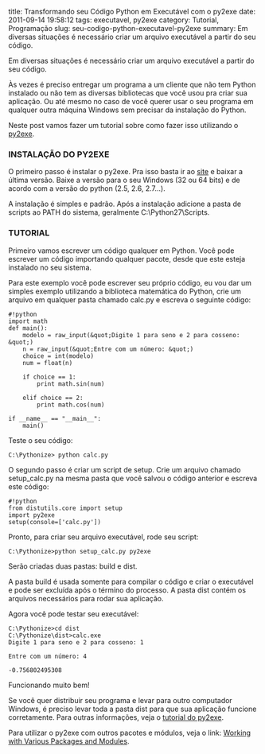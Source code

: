 title: Transformando seu Código Python em Executável com o py2exe
date: 2011-09-14 19:58:12
tags: executavel, py2exe
category: Tutorial, Programação
slug: seu-codigo-python-executavel-py2exe
summary: Em diversas situações é necessário criar um arquivo executável a partir do seu código. 

Em diversas situa&ccedil;&otilde;es &eacute; necess&aacute;rio criar um arquivo execut&aacute;vel a partir do seu c&oacute;digo. 

&Agrave;s vezes &eacute; preciso entregar um programa a um cliente que n&atilde;o tem Python instalado ou n&atilde;o tem as diversas bibliotecas que voc&ecirc; usou pra criar sua aplica&ccedil;&atilde;o. Ou at&eacute; mesmo no caso de voc&ecirc; querer usar o seu programa em qualquer outra m&aacute;quina Windows sem precisar da instala&ccedil;&atilde;o do Python.<span>

Neste post vamos fazer um tutorial sobre como fazer isso utilizando o </span><a href="http://www.py2exe.org">py2exe</a><span>.</span></p>

<h3>INSTALA&Ccedil;&Atilde;O DO PY2EXE</h3>
O primeiro passo &eacute; instalar o py2exe. Pra isso basta ir ao <a href="http://sourceforge.net/projects/py2exe/files/">site</a>&nbsp;e baixar a &uacute;ltima vers&atilde;o. Baixe a vers&atilde;o para o seu Windows (32 ou 64 bits) e de acordo com a vers&atilde;o do python (2.5, 2.6, 2.7...). &nbsp;

A instala&ccedil;&atilde;o &eacute; simples e padr&atilde;o. Ap&oacute;s a instala&ccedil;&atilde;o adicione a pasta de scripts ao PATH do sistema, geralmente C:\Python27\Scripts.

<h3>TUTORIAL</h3>
Primeiro vamos escrever um c&oacute;digo qualquer em Python. Voc&ecirc; pode escrever um c&oacute;digo importando qualquer pacote, desde que este esteja instalado no seu sistema. 

Para este exemplo voc&ecirc; pode escrever seu pr&oacute;prio c&oacute;digo, eu vou dar um simples exemplo utilizando a biblioteca matem&aacute;tica do Python, crie um arquivo em qualquer pasta chamado calc.py e escreva o seguinte c&oacute;digo:</p>

    #!python
    import math
    def main():
        modelo = raw_input(&quot;Digite 1 para seno e 2 para cosseno: &quot;)
        n = raw_input(&quot;Entre com um número: &quot;)
        choice = int(modelo)
        num = float(n)
     
        if choice == 1:
            print math.sin(num)
     
        elif choice == 2:
            print math.cos(num)
     
    if __name__ == "__main__":
        main()

<p>Teste o seu c&oacute;digo:</p>

    C:\Pythonize> python calc.py

O segundo passo &eacute; criar um script de setup. Crie um arquivo chamado setup_calc.py na mesma pasta que voc&ecirc; salvou o c&oacute;digo anterior e escreva este c&oacute;digo:

    #!python
    from distutils.core import setup
    import py2exe
    setup(console=['calc.py'])

Pronto, para criar seu arquivo execut&aacute;vel, rode seu script:

    C:\Pythonize>python setup_calc.py py2exe

Ser&atilde;o criadas duas pastas: build e dist. 

A pasta build &eacute; usada somente para compilar o c&oacute;digo e criar o execut&aacute;vel e pode ser exclu&iacute;da ap&oacute;s o t&eacute;rmino do processo. A pasta dist cont&eacute;m os arquivos necess&aacute;rios para rodar sua aplica&ccedil;&atilde;o. 

Agora voc&ecirc; pode testar seu execut&aacute;vel:

    C:\Pythonize>cd dist
    C:\Pythonize\dist>calc.exe
    Digite 1 para seno e 2 para cosseno: 1
 
    Entre com um número: 4
 
    -0.756802495308

Funcionando muito bem!

Se voc&ecirc; quer distribuir seu programa e levar para outro computador Windows, &eacute; preciso levar toda a pasta dist para que sua aplica&ccedil;&atilde;o funcione corretamente. Para outras informa&ccedil;&otilde;es, veja o <a href="http://www.py2exe.org/index.cgi/Tutorial">tutorial do py2exe</a>.</p>
<p>Para utilizar o py2exe com outros pacotes e m&oacute;dulos, veja o link:&nbsp;<a href="http://www.py2exe.org/index.cgi/WorkingWithVariousPackagesAndModules">Working with Various Packages and Modules</a>.</p>